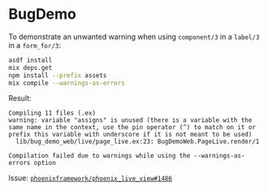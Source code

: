 # BugDemo

To demonstrate an unwanted warning when using `component/3` in a `label/3` in a `form_for/3`:

```bash
asdf install
mix deps.get
npm install --prefix assets
mix compile --warnings-as-errors
```

Result:

```plain
Compiling 11 files (.ex)
warning: variable "assigns" is unused (there is a variable with the same name in the context, use the pin operator (^) to match on it or prefix this variable with underscore if it is not meant to be used)
  lib/bug_demo_web/live/page_live.ex:23: BugDemoWeb.PageLive.render/1

Compilation failed due to warnings while using the --warnings-as-errors option
```

Issue: [`phoenixframework/phoenix_live_view#1486`](https://github.com/phoenixframework/phoenix_live_view/issues/1486)
